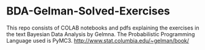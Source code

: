 # BDA-Gelman-Solved-Exercises
This repo consists of COLAB notebooks and pdfs explaining the exercises in the text Bayesian Data Analysis by Gelmna. The Probabilistic Programming Language used is PyMC3. 
http://www.stat.columbia.edu/~gelman/book/
